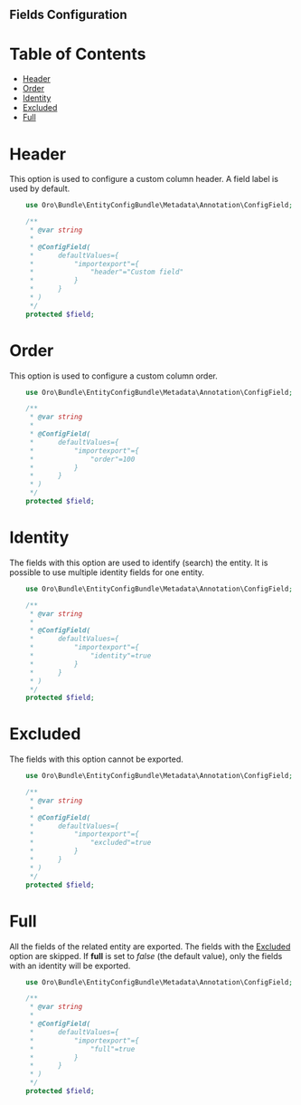 ## Fields Configuration

# Table of Contents

 - [Header](#header)
 - [Order](#order)
 - [Identity](#identity)
 - [Excluded](#excluded)
 - [Full](#full)


# Header

This option is used to configure a custom column header. A field label is used by default.

```php
    use Oro\Bundle\EntityConfigBundle\Metadata\Annotation\ConfigField;

    /**
     * @var string
     *
     * @ConfigField(
     *      defaultValues={
     *          "importexport"={
     *              "header"="Custom field"
     *          }
     *      }
     * )
     */
    protected $field;

```

# Order

This option is used to configure a custom column order.

```php
    use Oro\Bundle\EntityConfigBundle\Metadata\Annotation\ConfigField;

    /**
     * @var string
     *
     * @ConfigField(
     *      defaultValues={
     *          "importexport"={
     *              "order"=100
     *          }
     *      }
     * )
     */
    protected $field;

```


# Identity

The fields with this option are used to identify (search) the entity. It is possible to use multiple identity fields for one entity.

```php
    use Oro\Bundle\EntityConfigBundle\Metadata\Annotation\ConfigField;

    /**
     * @var string
     *
     * @ConfigField(
     *      defaultValues={
     *          "importexport"={
     *              "identity"=true
     *          }
     *      }
     * )
     */
    protected $field;

```


# Excluded

The fields with this option cannot be exported.

```php
    use Oro\Bundle\EntityConfigBundle\Metadata\Annotation\ConfigField;

    /**
     * @var string
     *
     * @ConfigField(
     *      defaultValues={
     *          "importexport"={
     *              "excluded"=true
     *          }
     *      }
     * )
     */
    protected $field;

```


# Full

All the fields of the related entity are exported. The fields with the [Excluded](#excluded) option are skipped.
If **full** is set to *false* (the default value), only the fields with an identity will be exported. 

```php
    use Oro\Bundle\EntityConfigBundle\Metadata\Annotation\ConfigField;

    /**
     * @var string
     *
     * @ConfigField(
     *      defaultValues={
     *          "importexport"={
     *              "full"=true
     *          }
     *      }
     * )
     */
    protected $field;

```
